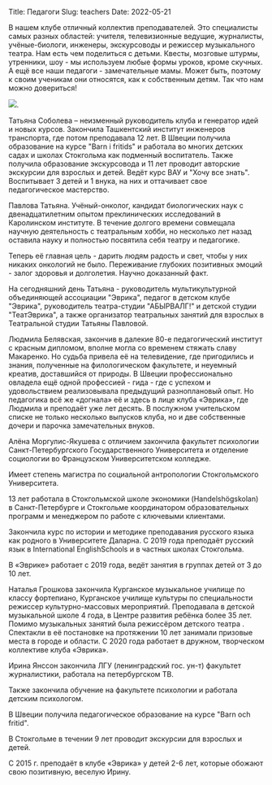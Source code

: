 Title: Педагоги
Slug: teachers
Date: 2022-05-21

В нашем клубе отличный коллектив преподавателей. Это специалисты самых разных областей: учителя, телевизионные ведущие, журналисты, учёные-биологи, инженеры, экскурсоводы и режиссер музыкального театра. Нам есть чем поделиться с детьми. Квесты, мозговые штурмы, утренники, шоу - мы используем любые формы уроков, кроме скучных. А ещё все наши педагоги - замечательные мамы. Может быть, поэтому к своим ученикам они относятся, как к собственным детям. Так что нам можно довериться!


![]({photo}teachers/tatiana.jpg).

Татьяна Соболева – неизменный руководитель клуба и генератор идей и новых курсов. Закончила Ташкентский институт инженеров транспорта, где потом преподавала 12 лет. В Швеции получила образование на курсе "Barn i fritids" и работала во многих детских садах и школах Стокгольма как подменный воспитатель. Также получила образование экскурсовода и 11 лет проводит авторские экскурсии для взрослых и детей. Ведёт курс ВАУ и "Хочу все знать". Воспитывает 3 детей и 1 внука, на них и оттачивает свое педагогическое мастерство. 

Павлова Татьяна. Учёный-онколог, кандидат биологических наук с двенадцатилетним опытом преклинических исследований в Каролинском институте. В течение долгого времени совмещала научную деятельность с  театральным хобби, но несколько лет назад оставила науку и полностью посвятила себя театру и педагогике.

Теперь её главная цель - дарить людям радость и свет, чтобы у них никаких онкологий не было. Переживание глубоких позитивных эмоций - залог здоровья и долголетия. Научно доказанный факт.

На сегодняшний день Татьяна - руководитель мультикультурной объединяющей ассоциации "Эврика", педагог в детском клубе "Эврика", руководитель театра-студии "АБЫРВАЛГ!" и детской студии "ТеатЭврика", а также организатор театральных занятий для взрослых в Театральной студии Татьяны Павловой.

Людмила Белявская, закончив в далекие 80-е педагогический институт с красным дипломом, вполне могла со временем стяжать славу Макаренко. Но судьба привела её на телевидение, где пригодились и знания, полученные на филологическом факультете, и неуемный креатив, доставшийся от природы.
В Швеции профессионально овладела ещё одной профессией  - гида - где с успехом и удовольствием реализовывала предыдущий разноплановый опыт.
Но педагогика всё же «догнала» её и здесь в лице клуба «Эврика», где Людмила и преподаёт уже лет десять. В послужном учительском списке  не только несколько выпусков клуба, но и две собственные дочери и парочка замечательных внуков.

Алёна Моргулис-Якушева с отличием закончила факультет психологии Санкт-Петербургского Государственного Университета и отделение социологии во Французском Университетском колледже.

Имеет степень магистра по социальной антропологии Стокгольмского Университета.

13 лет работала в Стокгольмской школе экономики (Handelshögskolan) в Санкт-Петербурге и Стокгольме координатором образовательных программ и менеджером по работе с ключевыми клиентами.

Закончила курс по истории и методике преподавания русского языка как родного в Университете Даларна. С 2019 года преподаёт русский язык в International EnglishSchools и в частных школах Стокгольма.

В «Эврике» работает с 2019 года, ведёт занятия в группах детей от 3 до 10 лет.

Наталья Грошкова закончила Курганское музыкальное училище по классу фортепиано, Курганское училище культуры по специальности режиссер культурно-массовых мероприятий. Преподавала в детской музыкальной школе 4 года, в Центре развития ребёнка более 35 лет. Помимо музыкальных занятий была режиссёром детского театра . Спектакли в её  постановке на протяжении 10 лет занимали призовые места в городе и области. С 2020 года работает в дружном, творческом коллективе клуба «Эврика».

Ирина Янссон закончила ЛГУ (ленинградский гос.  ун-т) факультет журналистики, работала на петербургском ТВ. 

Также закончила обучение на факультете психологии и работала детским психологом. 

В Швеции получила педагогическое образование на курсе "Barn och fritid". 

В Стокгольме в течении 9 лет проводит экскурсии для взрослых и детей.

С 2015 г. преподаёт в клубе «Эврика» у детей 2-6 лет, которые  обожают свою позитивную, веселую Ирину.
